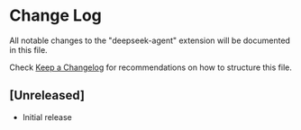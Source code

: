 # Change Log

All notable changes to the "deepseek-agent" extension will be documented in this file.

Check [Keep a Changelog](http://keepachangelog.com/) for recommendations on how to structure this file.

## [Unreleased]

- Initial release
